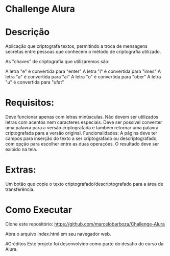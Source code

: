 # Challenge Alura

# Descrição

Aplicação que criptografa textos, permitindo a troca de mensagens secretas entre pessoas que conhecem o método de criptografia utilizado.

As "chaves" de criptografia que utilizaremos são:

A letra "e" é convertida para "enter"
A letra "i" é convertida para "imes"
A letra "a" é convertida para "ai"
A letra "o" é convertida para "ober"
A letra "u" é convertida para "ufat"

# Requisitos:

Deve funcionar apenas com letras minúsculas.
Não devem ser utilizados letras com acentos nem caracteres especiais.
Deve ser possível converter uma palavra para a versão criptografada e também retornar uma palavra criptografada para a versão original.
Funcionalidades:
A página deve ter campos para inserção do texto a ser criptografado ou descriptografado, com opção para escolher entre as duas operações.
O resultado deve ser exibido na tela.

# Extras:

Um botão que copie o texto criptografado/descriptografado para a área de transferência.

# Como Executar

Clone este repositório:
https://github.com/marcelobarboza/Challenge-Alura

Abra o arquivo index.html em seu navegador web.

#Créditos
Este projeto foi desenvolvido como parte do desafio do curso da Alura.
